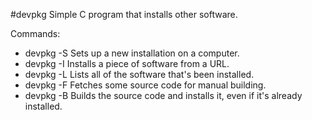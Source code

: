 #devpkg
Simple C program that installs other software.

Commands:
* devpkg -S Sets up a new installation on a computer.
* devpkg -I Installs a piece of software from a URL.
* devpkg -L Lists all of the software that's been installed.
* devpkg -F Fetches some source code for manual building.
* devpkg -B Builds the source code and installs it, even if it's already installed.
